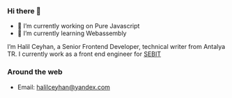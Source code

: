 ### Hi there 👋
- 🔭 I’m currently working on Pure Javascript
- 🌱 I’m currently learning Webassembly

I’m Halil Ceyhan, a Senior Frontend Developer, technical writer from Antalya TR. I currently work as a front end engineer for [SEBIT](https://www.sebit.com.tr/)

### Around the web

- Email: [halilceyhan@yandex.com](mailto:halilceyhan@yandex.com)
